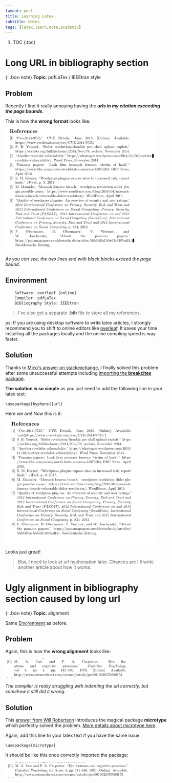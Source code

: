 ```yaml
---
layout: post
title: Learning Latex
subtitle: Notes
tags: [latex,learn,note,academic]
---
```


1. TOC
{:toc}

# Long URL in bibliography section

{: .box-note}
**Topic:** pdfLaTex / IEEEtran style

## Problem
Recently I find it really annoying having the _**urls in my citation exceeding the page bounds**_.

This is how the **wrong format** looks like:  

![Wrong Format](/img/posts/2019-06-09-learning-latex/wrong-format.png)

_As you can see, the two lines end with black blocks exceed the page bound._


## Environment
```
	Software: overleaf [online]  
	Compiler: pdfLaTex  
	Bibliography Style: IEEEtran  
```

> I've also got a separate **.bib** file to store all my references.

ps: If you are using desktop software to write latex articles, I strongly recommend you to shift to online editors like [overleaf](http://overleaf.com). It saves your time installing all the packages locally and the online compling speed is way faster.

## Solution
Thanks to [Mico's answer on stackexchange](https://tex.stackexchange.com/a/88672), I finally solved this problem after some unsuccessful attempts including [importing the **breakcites** package](https://tex.stackexchange.com/a/2774).

**The solution is so simple** as you just need to add the following line in your latex text:  
```
\usepackage[hyphens]{url}
```

Here we are! Now this is it:  

![Correct Format](/img/posts/2019-06-09-learning-latex/correct-format.png)

Looks just great!

> Btw, I need to look at url hyphenation later. Chances are I'll write another article about how it works.

# Ugly alignment in bibliography section caused by long url

{: .box-note}
**Topic:** alignment

Same [Environment](#environment) as before.

## Problem

Again, this is how the **wrong alignment** looks like:

![Wrong Alignment](/img/posts/2019-06-09-learning-latex/wrong-alignment.png)

_The compiler is really struggling with indenting the url correctly, but somehow it still did it wrong._

## Solution

This [answer from Will Robertson](https://tex.stackexchange.com/a/2780) introduces the magical package **microtype** which perfectly solved the problem. [More details about microtype here](https://ctan.org/pkg/microtype).

Again, add this line to your latex text if you have the same issue:

```
\usepackage{microtype}
```

It should be like this once correctly imported the package:

![Correct Alignment](/img/posts/2019-06-09-learning-latex/correct-alignment.png)

